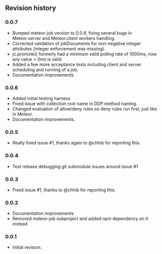 ## Revision history

### 0.0.7

*    Bumped meteor-job version to 0.0.9, fixing several bugs in Meteor.server and Meteor.client workers handling.
*    Corrected validation of jobDocuments for non-negative integer attributes (integer enforcement was missing).
*    jc.promote() formerly had a minimum valid polling rate of 1000ms, now any value > 0ms is valid
*    Added a few more acceptance tests including client and server scheduling and running of a job.
*    Documentation improvements

### 0.0.6

*    Added initial testing harness
*    Fixed issue with collection root name in DDP method naming.
*    Changed evaluation of allow/deny rules so deny rules run first, just like in Meteor.
*    Documentation improvements.

### 0.0.5

*    Really fixed issue #1, thanks again to @chhib for reporting this.

### 0.0.4

*    Test release debugging git submodule issues around issue #1

### 0.0.3

*    Fixed issue #1, thanks to @chhib for reporting this.

### 0.0.2

*    Documentation improvements
*    Removed meteor-job subproject and added npm dependency on it instead

### 0.0.1

*    Initial revision.
